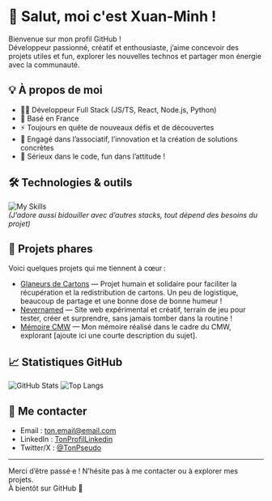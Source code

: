 # 👋 Salut, moi c'est Xuan-Minh !

Bienvenue sur mon profil GitHub !  
Développeur passionné, créatif et enthousiaste, j’aime concevoir des projets utiles et fun, explorer les nouvelles technos et partager mon énergie avec la communauté.

## 💡 À propos de moi

- 🧑‍💻 Développeur Full Stack (JS/TS, React, Node.js, Python)
- 📍 Basé en France
- ⚡ Toujours en quête de nouveaux défis et de découvertes
- 🎒 Engagé dans l’associatif, l’innovation et la création de solutions concrètes
- 🥳 Sérieux dans le code, fun dans l’attitude !

## 🛠️ Technologies & outils

![My Skills](https://skillicons.dev/icons?i=js,ts,react,nodejs,python,java,git,linux,postgresql&theme=light)  
*(J’adore aussi bidouiller avec d’autres stacks, tout dépend des besoins du projet)*

## 🚀 Projets phares

Voici quelques projets qui me tiennent à cœur :

- [Glaneurs de Cartons](https://github.com/Xuan-Minh/Glaneurs-de-Cartons) — Projet humain et solidaire pour faciliter la récupération et la redistribution de cartons. Un peu de logistique, beaucoup de partage et une bonne dose de bonne humeur !
- [Nevernamed](https://nevernamed.fr) — Site web expérimental et créatif, terrain de jeu pour tester, créer et surprendre, sans jamais tomber dans la routine !
- [Mémoire CMW](https://github.com/Xuan-Minh/memoire-cmw) — Mon mémoire réalisé dans le cadre du CMW, explorant [ajoute ici une courte description du sujet].

## 📈 Statistiques GitHub

![GitHub Stats](https://github-readme-stats.vercel.app/api?username=Xuan-Minh&show_icons=true&theme=github_dark)
![Top Langs](https://github-readme-stats.vercel.app/api/top-langs/?username=Xuan-Minh&layout=compact&theme=github_dark)

## 🤝 Me contacter

- Email : [ton.email@email.com](mailto:ton.email@email.com)
- LinkedIn : [TonProfilLinkedin](https://linkedin.com/in/tonprofil)
- Twitter/X : [@TonPseudo](https://twitter.com/TonPseudo)

---

Merci d’être passé·e ! N’hésite pas à me contacter ou à explorer mes projets.  
À bientôt sur GitHub 🚀